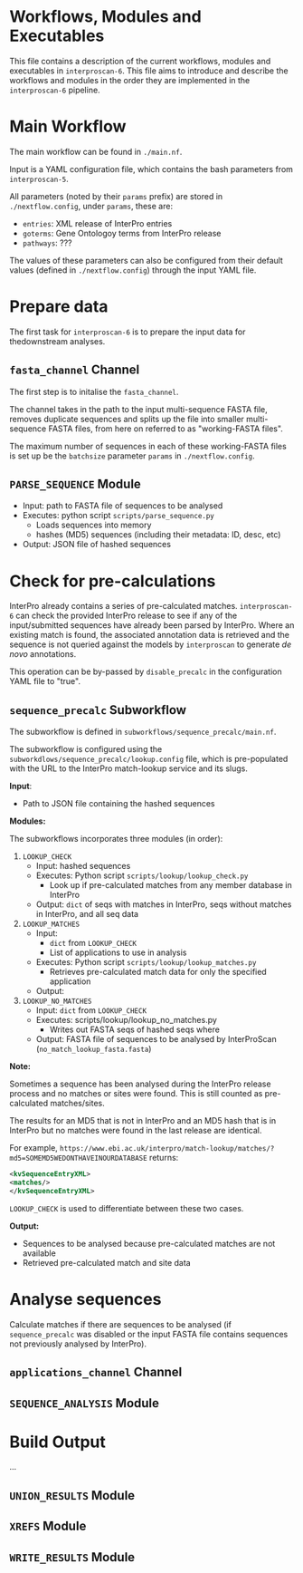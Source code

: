 # Workflows, Modules and Executables

This file contains a description of the current workflows, modules and executables in `interproscan-6`. This file aims to introduce and describe the workflows and modules in the order they are implemented in the `interproscan-6` pipeline.

# Main Workflow

The main workflow can be found in `./main.nf`.

Input is a YAML configuration file, which contains the bash parameters from `interproscan-5`.

All parameters (noted by their `params` prefix) are stored in `./nextflow.config`, under `params`, these are:
* `entries`: XML release of InterPro entries
* `goterms`: Gene Ontologoy terms from InterPro release
* `pathways`: ??? 

The values of these parameters can also be configured from their default values (defined in `./nextflow.config`) through the input YAML file.

# Prepare data

The first task for `interproscan-6` is to prepare the input data for thedownstream analyses.

## `fasta_channel` Channel

The first step is to initalise the `fasta_channel`.

The channel takes in the path to the input multi-sequence FASTA file, removes duplicate sequences and splits up the file into smaller multi-sequence FASTA files, from here on referred to as "working-FASTA files".

The maximum number of sequences in each of these working-FASTA files is set up be the `batchsize` parameter `params` in `./nextflow.config`.

## `PARSE_SEQUENCE` Module

* Input: path to FASTA file of sequences to be analysed
* Executes: python script `scripts/parse_sequence.py`
    * Loads sequences into memory
    * hashes (MD5) sequences (including their metadata: ID, desc, etc)
* Output: JSON file of hashed sequences

# Check for pre-calculations

InterPro already contains a series of pre-calculated matches. `interproscan-6` can check the provided InterPro release to see if any of the input/submitted sequences have already been parsed by InterPro. Where an existing match is found, the associated annotation data is retrieved and the sequence is not queried against the models by `interproscan` to generate _de novo_ annotations.

This operation can be by-passed by `disable_precalc` in the configuration YAML file to "true".

## `sequence_precalc` Subworkflow

The subworkflow is defined in `subworkflows/sequence_precalc/main.nf`.

The subworkflow is configured using the `subworkdlows/sequence_precalc/lookup.config` file, which is pre-populated with the URL to the InterPro match-lookup service and its slugs.

**Input**:
* Path to JSON file containing the hashed sequences

**Modules:**

The subworkflows incorporates three modules (in order):
1. `LOOKUP_CHECK`
    * Input: hashed sequences
    * Executes: Python script `scripts/lookup/lookup_check.py`
        * Look up if pre-calculated matches from any member database in InterPro
    * Output: `dict` of seqs with matches in InterPro, seqs without matches in InterPro, and all seq data
2. `LOOKUP_MATCHES`
    * Input:
        * `dict` from `LOOKUP_CHECK`
        * List of applications to use in analysis
    * Executes: Python script `scripts/lookup/lookup_matches.py`
        * Retrieves pre-calculated match data for only the specified application
    * Output: 
3. `LOOKUP_NO_MATCHES`
    * Input: `dict` from `LOOKUP_CHECK`
    * Executes: scripts/lookup/lookup_no_matches.py
        * Writes out FASTA seqs of hashed seqs where 
    * Output: FASTA file of sequences to be analysed by InterProScan (`no_match_lookup_fasta.fasta`)

**Note:**

Sometimes a sequence has been analysed during the InterPro release process and no matches or sites were found. This is still counted as pre-calculated matches/sites.

The results for an MD5 that is not in InterPro and an MD5 hash that is in InterPro but no matches were found in the last release are identical.

For example, `https://www.ebi.ac.uk/interpro/match-lookup/matches/?md5=SOMEMD5WEDONTHAVEINOURDATABASE` returns:

```xml
<kvSequenceEntryXML>
<matches/>
</kvSequenceEntryXML>
```

`LOOKUP_CHECK` is used to differentiate between these two cases.

**Output:**

* Sequences to be analysed because pre-calculated matches are not available
* Retrieved pre-calculated match and site data

# Analyse sequences

Calculate matches if there are sequences to be analysed (if `sequence_precalc` was disabled or the input FASTA file contains sequences not previously analysed by InterPro).

## `applications_channel` Channel

## `SEQUENCE_ANALYSIS` Module

# Build Output

...

## `UNION_RESULTS` Module

## `XREFS` Module

## `WRITE_RESULTS` Module


